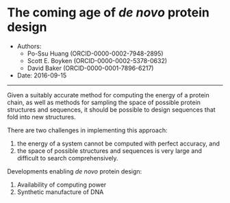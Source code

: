 # The coming age of _de novo_ protein design

- Authors:
  - Po-Ssu Huang (ORCID-0000-0002-7948-2895)
  - Scott E. Boyken (ORCID-0000-0002-5378-0632)
  - David Baker (ORCID-0000-0001-7896-6217)
- Date: 2016-09-15

---

Given a suitably accurate method for computing the energy of a protein chain,
as well as methods for sampling the space of possible protein structures and
sequences, it should be possible to design sequences that fold into new
structures.

There are two challenges in implementing this approach:

1. the energy of a system cannot be computed with perfect accuracy, and
2. the space of possible structures and sequences is very large and difficult to search comprehensively.

Developments enabling _de novo_ protein design:

1. Availability of computing power
2. Synthetic manufacture of DNA
